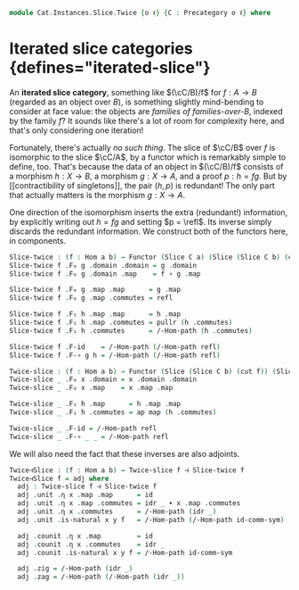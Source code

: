 <!--
```agda
open import Cat.Instances.Slice
open import Cat.Functor.Adjoint
open import Cat.Prelude

import Cat.Reasoning
```
-->

```agda
module Cat.Instances.Slice.Twice {o ℓ} {C : Precategory o ℓ} where
```

<!--
```agda
open Cat.Reasoning C
open Functor
open /-Obj
open /-Hom
open _=>_
open _⊣_
private variable
  a b : Ob
```
-->

# Iterated slice categories {defines="iterated-slice"}

An **iterated slice category**, something like $(\cC/B)/f$ for $f : A
\to B$ (regarded as an object over $B$), is something slightly
mind-bending to consider at face value: the objects are _families of
families-over-$B$_, indexed by the family $f$? It sounds like there's a
lot of room for complexity here, and that's only considering one
iteration!

Fortunately, there's actually _no such thing_. The slice of $\cC/B$ over
$f$ is isomorphic to the slice $\cC/A$, by a functor which is remarkably
simple to define, too. That's because the data of an object in
$(\cC/B)/f$ consists of a morphism $h : X \to B$, a morphism $g : X \to
A$, and a proof $p : h = fg$. But by [[contractibility of singletons]],
the pair $(h, p)$ is redundant! The only part that actually matters is
the morphism $g : X \to A$.

One direction of the isomorphism inserts the extra (redundant!)
information, by explicitly writing out $h = fg$ and setting $p = \refl$.
Its inverse simply discards the redundant information. We construct both
of the functors here, in components.

```agda
Slice-twice : (f : Hom a b) → Functor (Slice C a) (Slice (Slice C b) (cut f))
Slice-twice f .F₀ g .domain .domain = g .domain
Slice-twice f .F₀ g .domain .map    = f ∘ g .map

Slice-twice f .F₀ g .map .map      = g .map
Slice-twice f .F₀ g .map .commutes = refl

Slice-twice f .F₁ h .map .map      = h .map
Slice-twice f .F₁ h .map .commutes = pullr (h .commutes)
Slice-twice f .F₁ h .commutes      = /-Hom-path (h .commutes)

Slice-twice f .F-id    = /-Hom-path (/-Hom-path refl)
Slice-twice f .F-∘ g h = /-Hom-path (/-Hom-path refl)

Twice-slice : (f : Hom a b) → Functor (Slice (Slice C b) (cut f)) (Slice C a)
Twice-slice _ .F₀ x .domain = x .domain .domain
Twice-slice _ .F₀ x .map    = x .map .map

Twice-slice _ .F₁ h .map      = h .map .map
Twice-slice _ .F₁ h .commutes = ap map (h .commutes)

Twice-slice _ .F-id = /-Hom-path refl
Twice-slice _ .F-∘ _ _ = /-Hom-path refl
```

We will also need the fact that these inverses are also adjoints.

```agda
Twice⊣Slice : (f : Hom a b) → Twice-slice f ⊣ Slice-twice f
Twice⊣Slice f = adj where
  adj : Twice-slice f ⊣ Slice-twice f
  adj .unit .η x .map .map      = id
  adj .unit .η x .map .commutes = idr _ ∙ x .map .commutes
  adj .unit .η x .commutes      = /-Hom-path (idr _)
  adj .unit .is-natural x y f   = /-Hom-path (/-Hom-path id-comm-sym)

  adj .counit .η x .map         = id
  adj .counit .η x .commutes    = idr _
  adj .counit .is-natural x y f = /-Hom-path id-comm-sym

  adj .zig = /-Hom-path (idr _)
  adj .zag = /-Hom-path (/-Hom-path (idr _))
```
